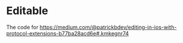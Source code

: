 # Editable
The code for https://medium.com/@patrickbdev/editing-in-ios-with-protocol-extensions-b77ba28acd6e#.kmkegnr74
